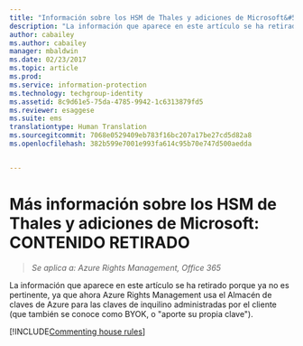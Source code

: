 ```yaml
---
title: "Información sobre los HSM de Thales y adiciones de Microsoft&#58; CONTENIDO RETIRADO | Azure RMS"
description: "La información que aparece en este artículo se ha retirado porque ya no es pertinente, ya que ahora Azure Rights Management usa el Almacén de claves de Azure para las claves de inquilino administradas por el cliente (que también se conoce como BYOK, o &quot;aporte su propia clave&quot;)."
author: cabailey
ms.author: cabailey
manager: mbaldwin
ms.date: 02/23/2017
ms.topic: article
ms.prod: 
ms.service: information-protection
ms.technology: techgroup-identity
ms.assetid: 8c9d61e5-75da-4785-9942-1c6313879fd5
ms.reviewer: esaggese
ms.suite: ems
translationtype: Human Translation
ms.sourcegitcommit: 7068e0529409eb783f16bc207a17be27cd5d82a8
ms.openlocfilehash: 382b599e7001e993fa614c95b70e747d500aedda


---
```


# <a name="more-information-about-thales-hsms-and-microsoft-additions-retired-content"></a>Más información sobre los HSM de Thales y adiciones de Microsoft: CONTENIDO RETIRADO

>*Se aplica a: Azure Rights Management, Office 365*

La información que aparece en este artículo se ha retirado porque ya no es pertinente, ya que ahora Azure Rights Management usa el Almacén de claves de Azure para las claves de inquilino administradas por el cliente (que también se conoce como BYOK, o "aporte su propia clave"). 

[!INCLUDE[Commenting house rules](../includes/houserules.md)]



<!--HONumber=Jan17_HO1-->


